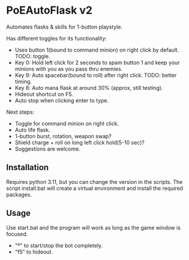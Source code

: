 # PoEAutoFlask v2

Automates flasks & skills for 1-button playstyle.

Has different toggles for its functionality:

- Uses button 1(bound to command minion) on right click by default. TODO: toggle.
- Key 0: Hold left click for 2 seconds to spam button 1 and keep your minions with you as you pass thru enemies.
- Key 9: Auto spacebar(bound to roll) after right click. TODO: better timing.
- Key 8: Auto mana flask at around 30% (approx, still testing).
- Hideout shortcut on F5.
- Auto stop when clicking enter to type.

Next steps:

- Toggle for command minion on right click.
- Auto life flask.
- 1-button burst, rotation, weapon swap?
- Shield charge + roll on long left click hold(5-10 sec)?
- Suggestions are welcome.

## Installation

Requires python 3.11, but you can change the version in the scripts.
The script install.bat will create a virtual environment and install the required packages.

## Usage

Use start.bat and the program will work as long as the game window is focused.

- "º" to start/stop the bot completely.
- "f5" to hideout.
